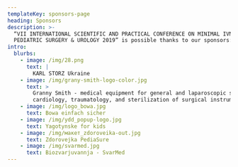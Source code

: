 ```yaml
---
templateKey: sponsors-page
heading: Sponsors
description: >-
  “VII INTERNATIONAL SCIENTIFIC AND PRACTICAL CONFERENCE ON MINIMAL IVNASIVE
  PEDIATRIC SURGERY & UROLOGY 2019” is possible thanks to our sponsors:
intro:
  blurbs:
    - image: /img/28.png
      text: |
        KARL STORZ Ukraine
    - image: /img/grany-smith-logo-color.jpg
      text: >
        Granny Smith - medical equipment for general and laparoscopic surgery,
        cardiology, traumatology, and sterilization of surgical instruments
    - image: /img/logo_bowa.jpg
      text: Bowa einfach sicher
    - image: /img/ydd_popup-logo.jpg
      text: Yagotynske for kids
    - image: /img/макет_zdoroveika-out.jpg
      text: Zdorovejka PediaSure
    - image: /img/svarmed.jpg
      text: Biozvarjuvannja - SvarMed
---
```


